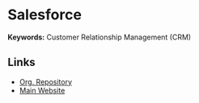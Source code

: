 # Salesforce

**Keywords:** Customer Relationship Management (CRM)

## Links

- [Org. Repository](https://github.com/salesforce)
- [Main Website](https://salesforce.com)
